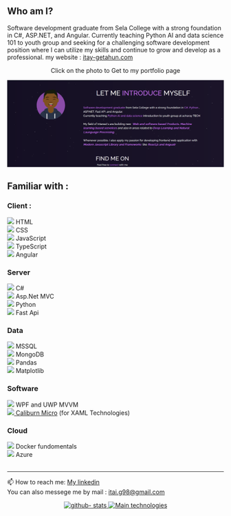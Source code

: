## Who am I?
Software development graduate from Sela College with a strong foundation in C#, ASP.NET, and Angular. Currently teaching Python AI and data science 101 to youth group and seeking for a challenging software development position where I can utilize my skills and continue to grow and develop as a professional.
 my website : <a href="https://itay-getahun.com">itay-getahun.com<a/>
<div align="center">
<p>Click on the photo to Get to my portfolio page</p>
<a href="[https://itayg-portfolio.web.app](https://itay-getahun.com)">
         <img alt="Prtfolio" src="https://raw.githubusercontent.com/itayG98/itayG98/main/screenshot_horiz.png"
         width="650">
      </a>
</div>

## Familiar with :

<div>
<h3> Client : </h3>
<image width="35" src="Icons/HTML.png"> HTML <br>
<image width="35" src="Icons/CSS.png"> CSS <br> 
<image width="35" src="Icons/JS.jpg"> JavaScript <br>
<image width="35" src="Icons/Typescript.png"> TypeScript <br>
<image width="35" width="33" src="Icons/ANGULAR.png"> Angular <br>

<h3>Server </h3>
<image width="35" src="Icons/csharp.png"> C# <br>
<image width="35" src="Icons/ASP.NET.avif"> Asp.Net MVC <br>
<image width="35" src="Icons/Python_logo.jpg"> Python <br>
<image width="35" src="Icons/FastApi_logo.png"> Fast Api <br>

<h3>Data </h3>
<image width="35" src="Icons/MSSQL.png"> MSSQL <br>
<image width="35" src="Icons/mongo_logo.jpg"> MongoDB <br>
<image width="35" src="Icons/Pandas_logo.png"> Pandas <br>
<image width="35" src="Icons/matplotlib_logo.png"> Matplotlib <br>

<h3>Software</h3>
<image width="35" src="Icons/WPF.jpeg"> WPF and UWP MVVM <br>
 <a href="https://github.com/Caliburn-Micro/Caliburn.Micro">
 <image width="35" src="Icons/CALIBURN-MICRO.png"> Caliburn Micro</a> (for XAML Technologies) <br>

<h3>Cloud</h3>
<image width="35" src="Icons/DOCKER.webp"> Docker fundomentals <br>
<image width="35" src="Icons/azure_logo.png"> Azure <br>

</div>
<br>
<hr>
 📫 How to reach me:
<a href="https://www.linkedin.com/in/itay-getahun/">My linkedin</a>
<br>
You can also messege me by mail : <a href="itai.g98@gmail.com">itai.g98@gmail.com</a>


<p align="center">
<a href="https://github.com/itayG98">
  <img height="180em" width="410em" src="https://github-readme-stats-eight-theta.vercel.app/api?username=itayG98&show_icons=true&theme=buefy&include_all_commits=true&count_private=true" alt="github- stats"/>
  <img height="180em" width="410em" src="https://github-readme-stats-eight-theta.vercel.app/api/top-langs/?username=itayG98&layout=compact&langs_count=8&theme=buefy" alt="Main technologies"/>
</a>
</p>


